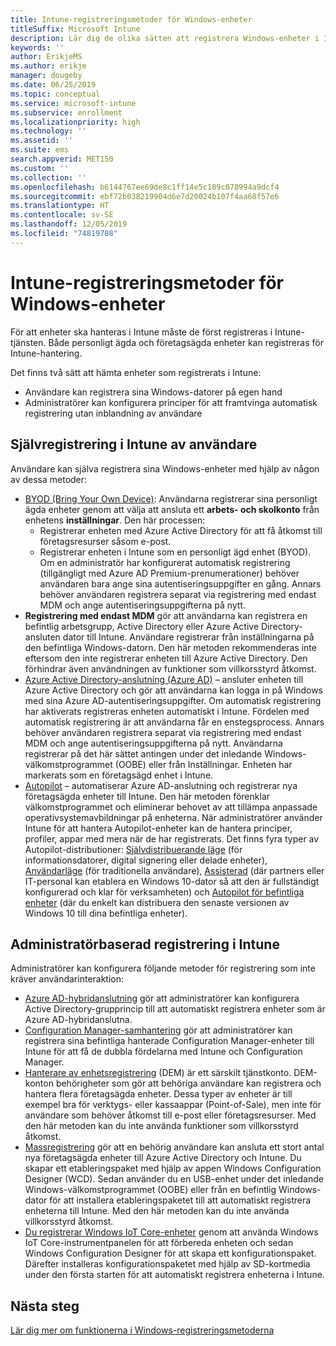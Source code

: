 ```yaml
---
title: Intune-registreringsmetoder för Windows-enheter
titleSuffix: Microsoft Intune
description: Lär dig de olika sätten att registrera Windows-enheter i Intune
keywords: ''
author: ErikjeMS
ms.author: erikje
manager: dougeby
ms.date: 06/25/2019
ms.topic: conceptual
ms.service: microsoft-intune
ms.subservice: enrollment
ms.localizationpriority: high
ms.technology: ''
ms.assetid: ''
ms.suite: ems
search.appverid: MET150
ms.custom: ''
ms.collection: ''
ms.openlocfilehash: b6144767ee69de8c1ff14e5c189c078994a9dcf4
ms.sourcegitcommit: ebf72b038219904d6e7d20024b107f4aa68f57e6
ms.translationtype: HT
ms.contentlocale: sv-SE
ms.lasthandoff: 12/05/2019
ms.locfileid: "74819708"
---
```

# <a name="intune-enrollment-methods-for-windows-devices"></a>Intune-registreringsmetoder för Windows-enheter

För att enheter ska hanteras i Intune måste de först registreras i Intune-tjänsten. Både personligt ägda och företagsägda enheter kan registreras för Intune-hantering. 

Det finns två sätt att hämta enheter som registrerats i Intune:
- Användare kan registrera sina Windows-datorer på egen hand 
- Administratörer kan konfigurera principer för att framtvinga automatisk registrering utan inblandning av användare

## <a name="user-self-enrollment-in-intune"></a>Självregistrering i Intune av användare

Användare kan själva registrera sina Windows-enheter med hjälp av någon av dessa metoder:

- [BYOD (Bring Your Own Device)](https://docs.microsoft.com/intune-user-help/enroll-windows-10-device): Användarna registrerar sina personligt ägda enheter genom att välja att ansluta ett **arbets- och skolkonto** från enhetens **inställningar**. Den här processen:
  - Registrerar enheten med Azure Active Directory för att få åtkomst till företagsresurser såsom e-post.
  - Registrerar enheten i Intune som en personligt ägd enhet (BYOD).
Om en administratör har konfigurerat automatisk registrering (tillgängligt med Azure AD Premium-prenumerationer) behöver användaren bara ange sina autentiseringsuppgifter en gång. Annars behöver användaren registrera separat via registrering med endast MDM och ange autentiseringsuppgifterna på nytt.  
- **Registrering med endast MDM** gör att användarna kan registrera en befintlig arbetsgrupp, Active Directory eller Azure Active Directory-ansluten dator till Intune. Användare registrerar från inställningarna på den befintliga Windows-datorn. Den här metoden rekommenderas inte eftersom den inte registrerar enheten till Azure Active Directory. Den förhindrar även användningen av funktioner som villkorsstyrd åtkomst.
- [Azure Active Directory-anslutning (Azure AD)](https://docs.microsoft.com/azure/active-directory/user-help/user-help-join-device-on-network) – ansluter enheten till Azure Active Directory och gör att användarna kan logga in på Windows med sina Azure AD-autentiseringsuppgifter. Om automatisk registrering har aktiverats registreras enheten automatiskt i Intune. Fördelen med automatisk registrering är att användarna får en enstegsprocess. Annars behöver användaren registrera separat via registrering med endast MDM och ange autentiseringsuppgifterna på nytt. Användarna registrerar på det här sättet antingen under det inledande Windows-välkomstprogrammet (OOBE) eller från Inställningar. Enheten har markerats som en företagsägd enhet i Intune.
- [Autopilot](enrollment-autopilot.md) – automatiserar Azure AD-anslutning och registrerar nya företagsägda enheter till Intune. Den här metoden förenklar välkomstprogrammet och eliminerar behovet av att tillämpa anpassade operativsystemavbildningar på enheterna. När administratörer använder Intune för att hantera Autopilot-enheter kan de hantera principer, profiler, appar med mera när de har registrerats.  Det finns fyra typer av Autopilot-distributioner: [Självdistribuerande läge](https://docs.microsoft.com/windows/deployment/windows-autopilot/self-deploying) (för informationsdatorer, digital signering eller delade enheter), [Användarläge](https://docs.microsoft.com/windows/deployment/windows-autopilot/user-driven) (för traditionella användare), [Assisterad](https://docs.microsoft.com/windows/deployment/windows-autopilot/white-glove) (där partners eller IT-personal kan etablera en Windows 10-dator så att den är fullständigt konfigurerad och klar för verksamheten) och [Autopilot för befintliga enheter](https://docs.microsoft.com/windows/deployment/windows-autopilot/existing-devices) (där du enkelt kan distribuera den senaste versionen av Windows 10 till dina befintliga enheter).

## <a name="administrator-based-enrollment-in-intune"></a>Administratörbaserad registrering i Intune

Administratörer kan konfigurera följande metoder för registrering som inte kräver användarinteraktion:

- [Azure AD-hybridanslutning](https://docs.microsoft.com/windows/client-management/mdm/enroll-a-windows-10-device-automatically-using-group-policy) gör att administratörer kan konfigurera Active Directory-grupprincip till att automatiskt registrera enheter som är Azure AD-hybridanslutna. 
- [Configuration Manager-samhantering](https://docs.microsoft.com/sccm/comanage/overview) gör att administratörer kan registrera sina befintliga hanterade Configuration Manager-enheter till Intune för att få de dubbla fördelarna med Intune och Configuration Manager. 
- [Hanterare av enhetsregistrering](device-enrollment-manager-enroll.md) (DEM) är ett särskilt tjänstkonto. DEM-konton behörigheter som gör att behöriga användare kan registrera och hantera flera företagsägda enheter. Dessa typer av enheter är till exempel bra för verktygs- eller kassaappar (Point-of-Sale), men inte för användare som behöver åtkomst till e-post eller företagsresurser. Med den här metoden kan du inte använda funktioner som villkorsstyrd åtkomst. 
- [Massregistrering](../windows-bulk-enroll.md) gör att en behörig användare kan ansluta ett stort antal nya företagsägda enheter till Azure Active Directory och Intune. Du skapar ett etableringspaket med hjälp av appen Windows Configuration Designer (WCD). Sedan använder du en USB-enhet under det inledande Windows-välkomstprogrammet (OOBE) eller från en befintlig Windows-dator för att installera etableringspaketet till att automatiskt registrera enheterna till Intune. Med den här metoden kan du inte använda villkorsstyrd åtkomst. 
- [Du registrerar Windows IoT Core-enheter](https://docs.microsoft.com/windows/iot-core/manage-your-device/intunedeviceenrollment) genom att använda Windows IoT Core-instrumentpanelen för att förbereda enheten och sedan Windows Configuration Designer för att skapa ett konfigurationspaket. Därefter installeras konfigurationspaketet med hjälp av SD-kortmedia under den första starten för att automatiskt registrera enheterna i Intune.

## <a name="next-steps"></a>Nästa steg

[Lär dig mer om funktionerna i Windows-registreringsmetoderna](enrollment-method-capab.md)
